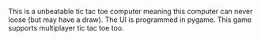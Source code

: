 This is a unbeatable tic tac toe computer meaning this computer can never loose (but may have a draw).
The UI is programmed in pygame.
This game supports multiplayer tic tac toe too.
